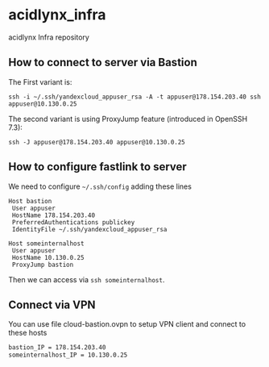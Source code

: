 # acidlynx_infra
acidlynx Infra repository

## How to connect to server via Bastion

The First variant is:

`ssh -i ~/.ssh/yandexcloud_appuser_rsa -A -t appuser@178.154.203.40 ssh appuser@10.130.0.25`

The second variant is using ProxyJump feature (introduced in OpenSSH 7.3):

`ssh -J appuser@178.154.203.40 appuser@10.130.0.25`

## How to configure fastlink to server

We need to configure `~/.ssh/config` adding these lines

``` ssh
Host bastion
 User appuser
 HostName 178.154.203.40
 PreferredAuthentications publickey
 IdentityFile ~/.ssh/yandexcloud_appuser_rsa

Host someinternalhost
 User appuser
 HostName 10.130.0.25
 ProxyJump bastion
```

Then we can access via `ssh someinternalhost`.

## Connect via VPN

You can use file cloud-bastion.ovpn to setup VPN client and connect to these hosts

```txt
bastion_IP = 178.154.203.40
someinternalhost_IP = 10.130.0.25
```
